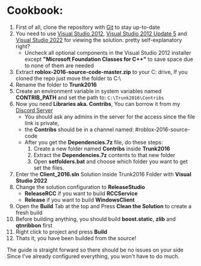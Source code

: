 # Cookbook:

1. First of all, clone the repository with [Git](https://git-scm.com/) to stay up-to-date
2. You need to use [Visual Studio 2012](https://files.dog/MSDN/Visual%20Studio%202012/en_visual_studio_ultimate_2012_x86_dvd_2262106.iso), [Visual Studio 2012 Update 5](https://files.dog/MSDN/Visual%20Studio%202012%20Update%205/mu_visual_studio_2012_update_5_x86_dvd_6967467.iso) and [Visual Studio 2022](https://visualstudio.microsoft.com/tr/vs/) for viewing the solution. pretty self-explanatory right?
   - Uncheck all optional components in the Visual Studio 2012 installer except **"Microsoft Foundation Classes for C++"** to save space due to none of them are needed
3. Extract **roblox-2016-source-code-master.zip** to your C: drive, If you cloned the repo just move the folder to C:\
4. Rename the folder to **Trunk2016**
5. Create an environment variable in system variables named **CONTRIB_PATH** and set the path to: ``C:\Trunk2016\Contribs``
6. Now you need **Libraries aka. Contribs**, You can borrow it from my [Discord Server](discord.gg/rVrYHdrbsp)
   * You should ask any admins in the server for the access since the file link is private,
   * the **Contribs** should be in a channel named: #roblox-2016-source-code
   * After you get the **Dependencies.7z** file, do these steps:
       1. Create a new folder named **Contribs** inside **Trunk2016**
       2. Extract the **Dependencies.7z** contents to that new folder
       3. Open **setfolders.bat** and choose which folder you want to get set the files.
8. Enter the **Client_2016.sln** Solution inside Trunk2016 Folder with **Visual Studio 2022**
9. Change the solution configuration to **ReleaseStudio**
   * **ReleaseRCC** if you want to build **RCCService**
   * **Release** if you want to build **WindowsClient**
10. Open the **Build** Tab at the top and Press **Clean the Solution** to create a fresh build
11. Before building anything, you should build **boost.static**, **zlib** and **qtnribbon** first
12. Right click to project and press **Build**
13. Thats it, you have been builded from the source!

The guide is straight forward so there should be no issues on your side<br>
Since I've already configured everything, you won't have to do much.
